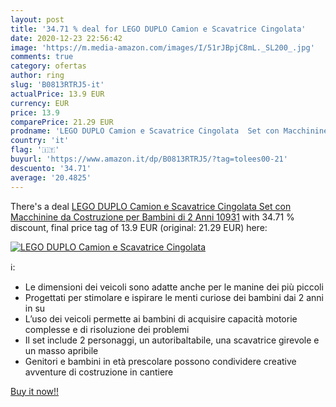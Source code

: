 ```yaml
---
layout: post
title: '34.71 % deal for LEGO DUPLO Camion e Scavatrice Cingolata'
date: 2020-12-23 22:56:42
image: 'https://m.media-amazon.com/images/I/51rJBpjC8mL._SL200_.jpg'
comments: true
category: ofertas
author: ring
slug: 'B0813RTRJ5-it'
actualPrice: 13.9 EUR
currency: EUR
price: 13.9
comparePrice: 21.29 EUR
prodname: 'LEGO DUPLO Camion e Scavatrice Cingolata  Set con Macchinine da Costruzione per Bambini di 2 Anni  10931'
country: 'it'
flag: '🇮🇹'
buyurl: 'https://www.amazon.it/dp/B0813RTRJ5/?tag=tolees00-21'
descuento: '34.71'
average: '20.4825'
---
```


There's a deal [LEGO DUPLO Camion e Scavatrice Cingolata  Set con Macchinine da Costruzione per Bambini di 2 Anni  10931](https://www.amazon.it/dp/B0813RTRJ5/?tag=tolees00-21)  with  34.71 % discount, final price tag of  13.9 EUR (original: 21.29 EUR) here:

[![LEGO DUPLO Camion e Scavatrice Cingolata](https://m.media-amazon.com/images/I/51rJBpjC8mL._SL200_.jpg)](https://www.amazon.it/dp/B0813RTRJ5/?tag=tolees00-21)

ℹ️:

- Le dimensioni dei veicoli sono adatte anche per le manine dei più piccoli
- Progettati per stimolare e ispirare le menti curiose dei bambini dai 2 anni in su
- L’uso dei veicoli permette ai bambini di acquisire capacità motorie complesse e di risoluzione dei problemi
- Il set include 2 personaggi, un autoribaltabile, una scavatrice girevole e un masso apribile
- Genitori e bambini in età prescolare possono condividere creative avventure di costruzione in cantiere

[Buy it now!!](https://www.amazon.it/dp/B0813RTRJ5/?tag=tolees00-21)
